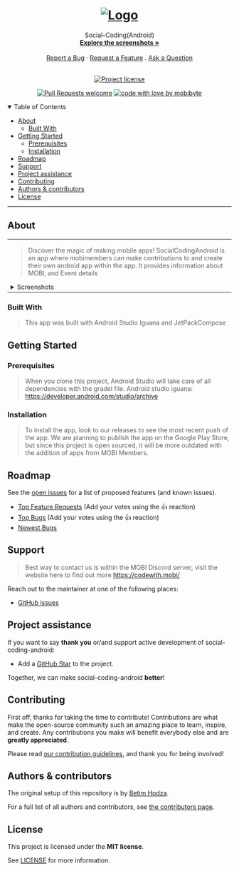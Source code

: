 <h1 align="center">
  <a href="https://github.com/mobibyte/social-coding-android">
    <!-- Please provide path to your logo here -->
    <img src="https://codewith.mobi/src/public/mobi%20logo.png" alt="Logo" width="100" height="100">
  </a>
</h1>

<div align="center">
  Social-Coding(Android)
  <br />
  <a href="#about"><strong>Explore the screenshots »</strong></a>
  <br />
  <br />
  <a href="https://github.com/mobibyte/social-coding-android/issues/new?assignees=&labels=bug&template=01_BUG_REPORT.md&title=bug%3A+">Report a Bug</a>
  ·
  <a href="https://github.com/mobibyte/social-coding-android/issues/new?assignees=&labels=enhancement&template=02_FEATURE_REQUEST.md&title=feat%3A+">Request a Feature</a>
  .
  <a href="https://github.com/mobibyte/social-coding-android/issues/new?assignees=&labels=question&template=04_SUPPORT_QUESTION.md&title=support%3A+">Ask a Question</a>
</div>

<div align="center">
<br />

[![Project license](https://img.shields.io/github/license/mobibyte/social-coding-android.svg?style=flat-square)](LICENSE)

[![Pull Requests welcome](https://img.shields.io/badge/PRs-welcome-ff69b4.svg?style=flat-square)](https://github.com/mobibyte/social-coding-android/issues?q=is%3Aissue+is%3Aopen+label%3A%22help+wanted%22)
[![code with love by mobibyte](https://img.shields.io/badge/%3C%2F%3E%20with%20%E2%99%A5%20by-mobibyte-ff1414.svg?style=flat-square)](https://github.com/mobibyte)

</div>

<details open="open">
<summary>Table of Contents</summary>

- [About](#about)
  - [Built With](#built-with)
- [Getting Started](#getting-started)
  - [Prerequisites](#prerequisites)
  - [Installation](#installation)
- [Roadmap](#roadmap)
- [Support](#support)
- [Project assistance](#project-assistance)
- [Contributing](#contributing)
- [Authors & contributors](#authors--contributors)
- [License](#license)

</details>

---

## About

<table><tr><td>

> Discover the magic of making mobile apps!
> SocialCodingAndroid is an app where mobimembers can make contributions to and create their own android app within the app.
> It provides information about MOBI, and Event details

<details>
<summary>Screenshots</summary>
<br>

> **[?]**
> Please provide your screenshots here.

|                               Page 1                                  |                               Page 2                                 |
| :-------------------------------------------------------------------: | :------------------------------------------------------------------: |
| <img src="docs/images/phonePG1.png" title="Home Page" width="100%">   | <img src="docs/images/phonePG2.png" title="Login Page" width="100%"> |
|                               Page 3                                  |                               Page 4                                 |
| :-------------------------------------------------------------------: | :------------------------------------------------------------------: |
| <img src="docs/images/phonePG3.png" title="Home Page" width="100%">   | <img src="docs/images/phonePG4.png" title="Login Page" width="100%"> |
|                               Page 5                                  | 
| :-------------------------------------------------------------------: | 
| <img src="docs/images/phonePG5.png" title="Home Page" width="100%">   | 


</details>

</td></tr></table>

### Built With

> This app was built with Android Studio Iguana and JetPackCompose

## Getting Started

### Prerequisites

> When you clone this project, Android Studio will take care of all dependencies with the gradel file.
> Android studio iguana: https://developer.android.com/studio/archive

### Installation

> To install the app, look to our releases to see the most recent push of the app.
> We are planning to publish the app on the Google Play Store, but since
> this project is open sourced, it will be more outdated with the addition of apps from MOBI Members.

## Roadmap

See the [open issues](https://github.com/mobibyte/social-coding-android/issues) for a list of proposed features (and known issues).

- [Top Feature Requests](https://github.com/mobibyte/social-coding-android/issues?q=label%3Aenhancement+is%3Aopen+sort%3Areactions-%2B1-desc) (Add your votes using the 👍 reaction)
- [Top Bugs](https://github.com/mobibyte/social-coding-android/issues?q=is%3Aissue+is%3Aopen+label%3Abug+sort%3Areactions-%2B1-desc) (Add your votes using the 👍 reaction)
- [Newest Bugs](https://github.com/mobibyte/social-coding-android/issues?q=is%3Aopen+is%3Aissue+label%3Abug)

## Support

> Best way to contact us is within the MOBI Discord server, visit the website here to find out more https://codewith.mobi/ 

Reach out to the maintainer at one of the following places:

- [GitHub issues](https://github.com/mobibyte/social-coding-android/issues/new?assignees=&labels=question&template=04_SUPPORT_QUESTION.md&title=support%3A+)

## Project assistance

If you want to say **thank you** or/and support active development of social-coding-android:

- Add a [GitHub Star](https://github.com/mobibyte/social-coding-android) to the project.

Together, we can make social-coding-android **better**!

## Contributing

First off, thanks for taking the time to contribute! Contributions are what make the open-source community such an amazing place to learn, inspire, and create. Any contributions you make will benefit everybody else and are **greatly appreciated**.


Please read [our contribution guidelines](docs/CONTRIBUTING.md), and thank you for being involved!

## Authors & contributors

The original setup of this repository is by [Betim Hodza](https://github.com/Betim-Hodza).

For a full list of all authors and contributors, see [the contributors page](https://github.com/mobibyte/social-coding-android/contributors).


## License

This project is licensed under the **MIT license**.

See [LICENSE](LICENSE) for more information.

